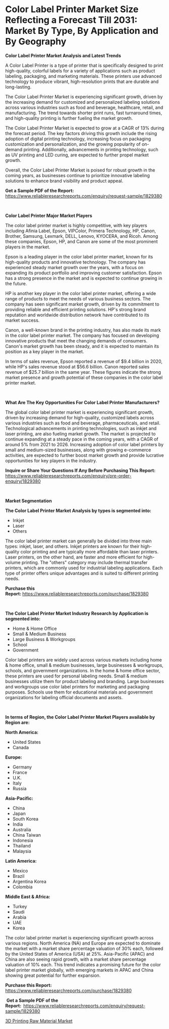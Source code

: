 <p><h1>Color Label Printer Market Size Reflecting a Forecast Till 2031: Market By Type, By Application and By Geography</h1></p><p><strong>Color Label Printer Market Analysis and Latest Trends</strong></p>
<p><p>A Color Label Printer is a type of printer that is specifically designed to print high-quality, colorful labels for a variety of applications such as product labeling, packaging, and marketing materials. These printers use advanced technology to produce vibrant, high-resolution prints that are durable and long-lasting.</p><p>The Color Label Printer Market is experiencing significant growth, driven by the increasing demand for customized and personalized labeling solutions across various industries such as food and beverage, healthcare, retail, and manufacturing. The trend towards shorter print runs, fast turnaround times, and high-quality printing is further fueling the market growth.</p><p>The Color Label Printer Market is expected to grow at a CAGR of 13% during the forecast period. The key factors driving this growth include the rising adoption of digital printing technology, increasing focus on packaging customization and personalization, and the growing popularity of on-demand printing. Additionally, advancements in printing technology, such as UV printing and LED curing, are expected to further propel market growth.</p><p>Overall, the Color Label Printer Market is poised for robust growth in the coming years, as businesses continue to prioritize innovative labeling solutions to enhance brand visibility and product appeal.</p></p>
<p><strong>Get a Sample PDF of the Report:&nbsp;</strong> <a href="https://www.reliableresearchreports.com/enquiry/request-sample/1829380">https://www.reliableresearchreports.com/enquiry/request-sample/1829380</a></p>
<p>&nbsp;</p>
<p><strong>Color Label Printer Major Market Players</strong></p>
<p><p>The color label printer market is highly competitive, with key players including Afinia Label, Epson, VIPColor, Primera Technology, HP, Canon, Brother, Samsung, Lexmark, DELL, Lenovo, KYOCERA, and Ricoh. Among these companies, Epson, HP, and Canon are some of the most prominent players in the market.</p><p>Epson is a leading player in the color label printer market, known for its high-quality products and innovative technology. The company has experienced steady market growth over the years, with a focus on expanding its product portfolio and improving customer satisfaction. Epson has a strong presence in the market and is expected to continue growing in the future.</p><p>HP is another key player in the color label printer market, offering a wide range of products to meet the needs of various business sectors. The company has seen significant market growth, driven by its commitment to providing reliable and efficient printing solutions. HP's strong brand reputation and worldwide distribution network have contributed to its market success.</p><p>Canon, a well-known brand in the printing industry, has also made its mark in the color label printer market. The company has focused on developing innovative products that meet the changing demands of consumers. Canon's market growth has been steady, and it is expected to maintain its position as a key player in the market.</p><p>In terms of sales revenue, Epson reported a revenue of $9.4 billion in 2020, while HP's sales revenue stood at $56.6 billion. Canon reported sales revenue of $25.7 billion in the same year. These figures indicate the strong market presence and growth potential of these companies in the color label printer market.</p></p>
<p>&nbsp;</p>
<p><strong>What Are The Key Opportunities For Color Label Printer Manufacturers?</strong></p>
<p><p>The global color label printer market is experiencing significant growth, driven by increasing demand for high-quality, customized labels across various industries such as food and beverage, pharmaceuticals, and retail. Technological advancements in printing technologies, such as inkjet and laser printing, are also fueling market growth. The market is projected to continue expanding at a steady pace in the coming years, with a CAGR of around 5% from 2021 to 2026. Increasing adoption of color label printers by small and medium-sized businesses, along with growing e-commerce activities, are expected to further boost market growth and provide lucrative opportunities for key players in the industry.</p></p>
<p><strong>Inquire or Share Your Questions If Any Before Purchasing This Report:</strong> <a href="https://www.reliableresearchreports.com/enquiry/pre-order-enquiry/1829380">https://www.reliableresearchreports.com/enquiry/pre-order-enquiry/1829380</a></p>
<p>&nbsp;</p>
<p><strong>Market Segmentation</strong></p>
<p><strong>The Color Label Printer Market Analysis by types is segmented into:</strong></p>
<p><ul><li>Inkjet</li><li>Laser</li><li>Others</li></ul></p>
<p><p>The color label printer market can generally be divided into three main types: inkjet, laser, and others. Inkjet printers are known for their high-quality color printing and are typically more affordable than laser printers. Laser printers, on the other hand, are faster and more efficient for high-volume printing. The "others" category may include thermal transfer printers, which are commonly used for industrial labeling applications. Each type of printer offers unique advantages and is suited to different printing needs.</p></p>
<p><strong>Purchase this Report:&nbsp;</strong><a href="https://www.reliableresearchreports.com/purchase/1829380">https://www.reliableresearchreports.com/purchase/1829380</a></p>
<p>&nbsp;</p>
<p><strong>The Color Label Printer Market Industry Research by Application is segmented into:</strong></p>
<p><ul><li>Home & Home Office</li><li>Small & Medium Business</li><li>Large Business & Workgroups</li><li>School</li><li>Government</li></ul></p>
<p><p>Color label printers are widely used across various markets including home & home office, small & medium businesses, large businesses & workgroups, schools, and government organizations. In the home & home office sector, these printers are used for personal labeling needs. Small & medium businesses utilize them for product labeling and branding. Large businesses and workgroups use color label printers for marketing and packaging purposes. Schools use them for educational materials and government organizations for labeling official documents and assets.</p></p>
<p>&nbsp;</p>
<p><strong>In terms of Region, the Color Label Printer Market Players available by Region are:</strong></p>
<p>
    <p> <strong> North America: </strong>
        <ul>
            <li>United States</li>
            <li>Canada</li>
        </ul>
        </p> 
    <p> <strong> Europe: </strong>
        <ul>
            <li>Germany</li>
            <li>France</li>
            <li>U.K.</li>
            <li>Italy</li>
            <li>Russia</li>
        </ul>
        </p> 
    <p> <strong> Asia-Pacific: </strong>
        <ul>
            <li>China</li>
            <li>Japan</li>
            <li>South Korea</li>
            <li>India</li>
            <li>Australia</li>
            <li>China Taiwan</li>
            <li>Indonesia</li>
            <li>Thailand</li>
            <li>Malaysia</li>
        </ul>
        </p> 
    <p> <strong> Latin America: </strong>
        <ul>
            <li>Mexico</li>
            <li>Brazil</li>
            <li>Argentina Korea</li>
            <li>Colombia</li>
        </ul>
        </p> 
    <p> <strong> Middle East & Africa: </strong>
        <ul>
            <li>Turkey</li>
            <li>Saudi</li>
            <li>Arabia</li>
            <li>UAE</li>
            <li>Korea</li>
        </ul>
    </p>
    </p>
<p><p>The color label printer market is experiencing significant growth across various regions. North America (NA) and Europe are expected to dominate the market with a market share percentage valuation of 30% each, followed by the United States of America (USA) at 25%. Asia-Pacific (APAC) and China are also seeing rapid growth, with a market share percentage valuation of 10% each. This trend indicates a promising future for the color label printer market globally, with emerging markets in APAC and China showing great potential for further expansion.</p></p>
<p><strong>Purchase this Report: </strong><a href="https://www.reliableresearchreports.com/purchase/1829380">https://www.reliableresearchreports.com/purchase/1829380</a></p>
<p>&nbsp;<strong>Get a Sample PDF of the Report:&nbsp;&nbsp;</strong><a href="https://www.reliableresearchreports.com/enquiry/request-sample/1829380">https://www.reliableresearchreports.com/enquiry/request-sample/1829380</a></p>
<p><strong></strong></p>
<p><p><a href="https://invited-way-688.notion.site/3D-Printing-Raw-Material-Market-Size-2024-2031-Global-Industrial-Analysis-Key-Geographical-Region-341672fa70d34bb7ba76feb67cc69e44">3D Printing Raw Material Market</a></p></p>